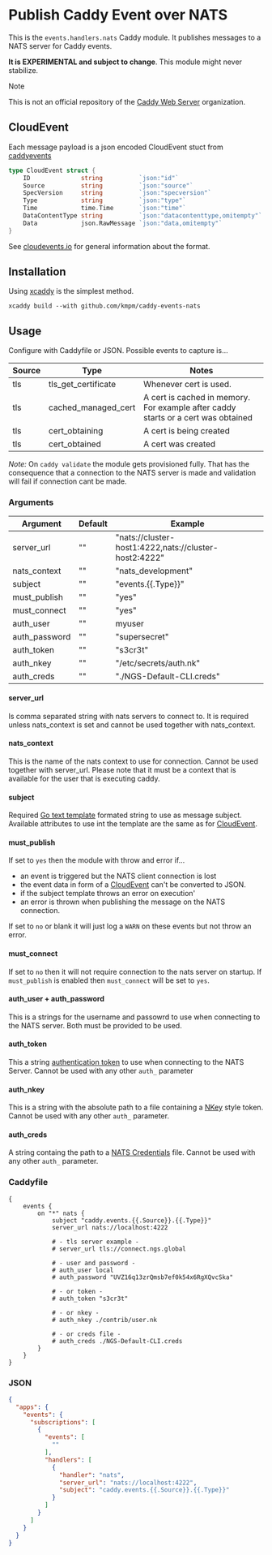 # Publish Caddy Event over NATS

This is the `events.handlers.nats` Caddy module.
It publishes messages to a NATS server for Caddy events.


__It is EXPERIMENTAL and subject to change__.
This module might never stabilize.

> [!NOTE]
> This is not an official repository of the
> [Caddy Web Server](https://github.com/caddyserver) organization.

## CloudEvent

Each message payload is a json encoded CloudEvent stuct from
[caddyevents](https://github.com/caddyserver/caddy/blob/master/modules/caddyevents/app.go)

```go
type CloudEvent struct {
	ID              string          `json:"id"`
	Source          string          `json:"source"`
	SpecVersion     string          `json:"specversion"`
	Type            string          `json:"type"`
	Time            time.Time       `json:"time"`
	DataContentType string          `json:"datacontenttype,omitempty"`
	Data            json.RawMessage `json:"data,omitempty"`
}
```

See [cloudevents.io](https://cloudevents.io) for general information about the format.

## Installation

Using [xcaddy](https://github.com/caddyserver/xcaddy) is the simplest method.

```shell
xcaddy build --with github.com/kmpm/caddy-events-nats
```

## Usage

Configure with Caddyfile or JSON.
Possible events to capture is...

| Source | Type                | Notes |
|--------|---------------------|-------------|
| tls    | tls_get_certificate | Whenever cert is used. |
| tls    | cached_managed_cert | A cert is cached in memory. For example after caddy starts or a cert was obtained |
| tls    | cert_obtaining      | A cert is being created    |
| tls    | cert_obtained       | A cert was created         |

_Note:_ On `caddy validate` the module gets provisioned fully. That has the
consequence that a connection to the NATS server is made and validation will fail
if connection cant be made.

### Arguments

| Argument      | Default  | Example |
|---------------|----------|-------------------------------------------------------|
| server_url    | ""       | "nats://cluster-host1:4222,nats://cluster-host2:4222" |
| nats_context  | ""       | "nats_development"									   |
| subject       | ""       | "events.{{.Type}}"                                    |
| must_publish  | ""       | "yes"                                                 |
| must_connect  | ""       | "yes"                                                 |
| auth_user     | ""       | myuser                                                |
| auth_password | ""       | "supersecret"                                         |
| auth_token    | ""       | "s3cr3t"                                              |
| auth_nkey     | ""       | "/etc/secrets/auth.nk"                                |
| auth_creds    | ""       | "./NGS-Default-CLI.creds"                             |

#### server_url

Is comma separated string with nats servers to connect to.
It is required unless nats_context is set and cannot be used
together with nats_context.

#### nats_context

This is the name of the nats context to use for connection.
Cannot be used together with server_url.
Please note that it must be a context that is available for the 
user that is executing caddy.

#### subject

Required [Go text template](https://pkg.go.dev/text/template) formated string
to use as message subject. Available attributes to use int the template are
the same as for [CloudEvent](#cloudevent).

#### must_publish

If set to `yes` then the module with throw and error if...

- an event is triggered but the NATS client connection is lost
- the event data in form of a [CloudEvent](#cloudevent) can't be
  converted to JSON.
- if the subject template throws an error on execution'
- an error is thrown when publishing the message on the NATS connection.

If set to `no` or blank it will just log a `WARN` on these events but not throw an error.

#### must_connect

If set to `no` then it will not require connection to the nats server on
startup. If `must_publish` is enabled then `must_connect` will be set to `yes`.


#### auth_user + auth_password

This is a strings for the username and passowrd to use when connecting to
the NATS server. Both must be provided to be used.

#### auth_token

This a string [authentication token](https://docs.nats.io/running-a-nats-service/configuration/securing_nats/auth_intro/tokens)
to use when connecting to the NATS Server.
Cannot be used with any other `auth_` parameter

#### auth_nkey

This is a string with the absolute path to a file containing a [NKey](https://docs.nats.io/running-a-nats-service/configuration/securing_nats/auth_intro/nkey_auth)
style token.
Cannot be used with any other `auth_` parameter.

#### auth_creds

A string containg the path to a [NATS Credentials](https://docs.nats.io/using-nats/developer/connecting/creds)
file. Cannot be used with any other `auth_` parameter.

### Caddyfile

```caddyfile
{
	events {
		on "*" nats {
			subject "caddy.events.{{.Source}}.{{.Type}}"
			server_url nats://localhost:4222
			
			# - tls server example -
			# server_url tls://connect.ngs.global

			# - user and password - 
			# auth_user local
			# auth_password "UVZ16q13zrQmsb7ef0k54x6RgXQvcSka"
			
			# - or token -
			# auth_token "s3cr3t"
			
			# - or nkey -
			# auth_nkey ./contrib/user.nk
			
			# - or creds file -
			# auth_creds ./NGS-Default-CLI.creds
		}
	}
}
```

### JSON

```json
{
  "apps": {
    "events": {
      "subscriptions": [
        {
          "events": [
            ""
          ],
          "handlers": [
            {
              "handler": "nats",
              "server_url": "nats://localhost:4222",
              "subject": "caddy.events.{{.Source}}.{{.Type}}"
            }
          ]
        }
      ]
    }
  }
}
```
